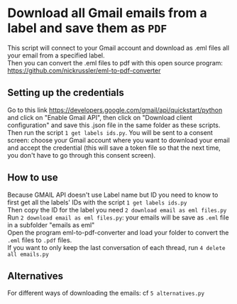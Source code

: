 # Download all Gmail emails from a label and save them as `PDF`
This script will connect to your Gmail account and download as .eml files all your email from a specified label.   
Then you can convert the .eml files to pdf with this open source program:  https://github.com/nickrussler/eml-to-pdf-converter


## Setting up the credentials
Go to this link https://developers.google.com/gmail/api/quickstart/python and click on "Enable Gmail API", then click on "Download client configuration" and save this .json file in the same folder as these scripts.  
Then run the script `1 get labels ids.py`. You will be sent to a consent screen: choose your Gmail account where you want to download your email and accept the credential (this will save a token file so that the next time, you don't have to go through this consent screen). 


## How to use
Because GMAIL API doesn't use Label name but ID you need to know to first get all the labels' IDs with the script `1 get labels ids.py`  
Then copy the ID for the label you need `2 download email as eml files.py`  
Run `2 download email as eml files.py`: your emails will be save as `.eml` file in a subfolder "emails as eml"  
Open the program eml-to-pdf-converter and load your folder to convert the `.eml` files to `.pdf` files.  
If you want to only keep the last conversation of each thread, run `4 delete all emails.py`  

## Alternatives 
For different ways of downloading the emails: cf `5 alternatives.py` 
